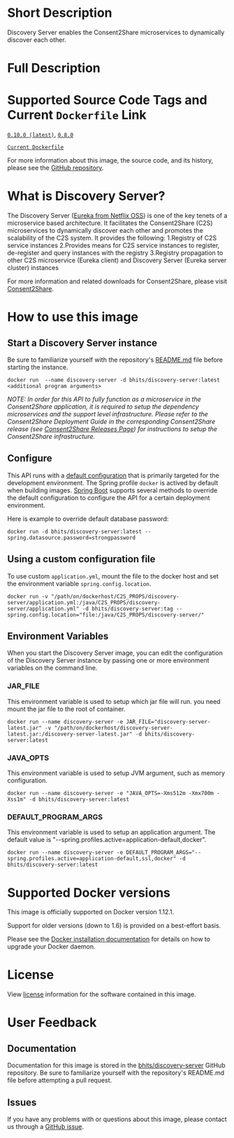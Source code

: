 # Short Description
Discovery Server enables the Consent2Share microservices to dynamically discover each other.

# Full Description

# Supported Source Code Tags and Current `Dockerfile` Link

[`0.10.0 (latest)`](https://github.com/bhits/discovery-server/releases/tag/0.10.0), [`0.8.0`](https://github.com/bhits/discovery-server/releases/tag/0.8.0)

[`Current Dockerfile`](https://github.com/bhits/discovery-server/blob/master/discovery-server/src/main/docker/Dockerfile)

For more information about this image, the source code, and its history, please see the [GitHub repository](https://github.com/bhits/discovery-server).

# What is Discovery Server?

The Discovery Server ([Eureka from Netflix OSS](https://github.com/Netflix/eureka)) is one of the key tenets of a microservice based architecture. It facilitates the Consent2Share (C2S) microservices to dynamically discover each other and promotes the scalability of the C2S system. It provides the following:
1.Registry of C2S service instances
2.Provides means for C2S service instances to register, de-register and query instances with the registry
3.Registry propagation to other C2S microservice (Eureka client) and Discovery Server (Eureka server cluster) instances

For more information and related downloads for Consent2Share, please visit [Consent2Share](https://bhits.github.io/consent2share/).
# How to use this image


## Start a Discovery Server instance

Be sure to familiarize yourself with the repository's [README.md](https://github.com/bhits/discovery-server) file before starting the instance.

`docker run  --name discovery-server -d bhits/discovery-server:latest <additional program arguments>`

*NOTE: In order for this API to fully function as a microservice in the Consent2Share application, it is required to setup the dependency microservices and the support level infrastructure. Please refer to the Consent2Share Deployment Guide in the corresponding Consent2Share release (see [Consent2Share Releases Page](https://github.com/bhits/consent2share/releases)) for instructions to setup the Consent2Share infrastructure.*


## Configure

This API runs with a [default configuration](https://github.com/bhits/discovery-server/blob/master/discovery-server/src/main/resources/application.yml) that is primarily targeted for the development environment.  The Spring profile `docker` is actived by default when building images. [Spring Boot](https://projects.spring.io/spring-boot/) supports several methods to override the default configuration to configure the API for a certain deployment environment. 

Here is example to override default database password:

`docker run -d bhits/discovery-server:latest --spring.datasource.password=strongpassword`

## Using a custom configuration file

To use custom `application.yml`, mount the file to the docker host and set the environment variable `spring.config.location`.

`docker run -v "/path/on/dockerhost/C2S_PROPS/discovery-server/application.yml:/java/C2S_PROPS/discovery-server/application.yml" -d bhits/discovery-server:tag --spring.config.location="file:/java/C2S_PROPS/discovery-server/"`

## Environment Variables

When you start the Discovery Server image, you can edit the configuration of the Discovery Server instance by passing one or more environment variables on the command line. 

### JAR_FILE

This environment variable is used to setup which jar file will run. you need mount the jar file to the root of container.

`docker run --name discovery-server -e JAR_FILE="discovery-server-latest.jar" -v "/path/on/dockerhost/discovery-server-latest.jar:/discovery-server-latest.jar" -d bhits/discovery-server:latest`

### JAVA_OPTS 

This environment variable is used to setup JVM argument, such as memory configuration.

`docker run --name discovery-server -e "JAVA_OPTS=-Xms512m -Xmx700m -Xss1m" -d bhits/discovery-server:latest`

### DEFAULT_PROGRAM_ARGS 

This environment variable is used to setup an application argument. The default value is "--spring.profiles.active=application-default,docker".

`docker run --name discovery-server -e DEFAULT_PROGRAM_ARGS="--spring.profiles.active=application-default,ssl,docker" -d bhits/discovery-server:latest`

# Supported Docker versions

This image is officially supported on Docker version 1.12.1.

Support for older versions (down to 1.6) is provided on a best-effort basis.

Please see the [Docker installation documentation](https://docs.docker.com/engine/installation/) for details on how to upgrade your Docker daemon.

# License

View [license](https://github.com/bhits/discovery-server/blob/master/LICENSE) information for the software contained in this image.

# User Feedback

## Documentation 

Documentation for this image is stored in the [bhits/discovery-server](https://github.com/bhits/discovery-server) GitHub repository. Be sure to familiarize yourself with the repository's README.md file before attempting a pull request.

## Issues

If you have any problems with or questions about this image, please contact us through a [GitHub issue](https://github.com/bhits/discovery-server/issues).